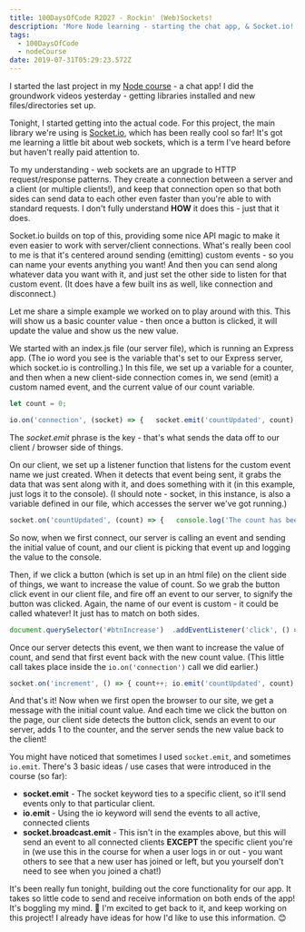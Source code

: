 ```yaml
---
title: 100DaysOfCode R2D27 - Rockin' (Web)Sockets!
description: 'More Node learning - starting the chat app, & Socket.io!'
tags:
  - 100DaysOfCode
  - nodeCourse
date: 2019-07-31T05:29:23.572Z
---
```

I started the last project in my [Node course](https://www.udemy.com/the-complete-nodejs-developer-course-2/) - a chat app! I did the groundwork videos yesterday - getting libraries installed and new files/directories set up.

Tonight, I started getting into the actual code. For this project, the main library we're using is [Socket.io](socket.io), which has been really cool so far! It's got me learning a little bit about web sockets, which is a term I've heard before but haven't really paid attention to.

To my understanding - web sockets are an upgrade to HTTP request/response patterns. They create a connection between a server and a client (or multiple clients!), and keep that connection open so that both sides can send data to each other even faster than you're able to with standard requests. I don't fully understand **HOW** it does this - just that it does.

Socket.io builds on top of this, providing some nice API magic to make it even easier to work with server/client connections. What's really been cool to me is that it's centered around sending (emitting) custom events - so you can name your events anything you want! And then you can send along whatever data you want with it, and just set the other side to listen for that custom event. (It does have a few built ins as well, like connection and disconnect.)

Let me share a simple example we worked on to play around with this. This will show us a basic counter value - then once a button is clicked, it will update the value and show us the new value.

We started with an index.js file (our server file), which is running an Express app. (The io word you see is the variable that's set to our Express server, which socket.io is controlling.) In this file, we set up a variable for a counter, and then when a new client-side connection comes in, we send (emit) a custom named event, and the current value of our count variable.

```js
let count = 0;
```

```js
io.on('connection', (socket) => {   socket.emit('countUpdated', count); })
```

The _socket.emit_ phrase is the key - that's what sends the data off to our client / browser side of things.

On our client, we set up a listener function that listens for the custom event name we just created. When it detects that event being sent, it grabs the data that was sent along with it, and does something with it (in this example, just logs it to the console). (I should note - socket, in this instance, is also a variable defined in our file, which accesses the server we've got running.)

```js
socket.on('countUpdated', (count) => {   console.log('The count has been updated!', count) })
```

So now, when we first connect, our server is calling an event and sending the initial value of count, and our client is picking that event up and logging the value to the console.

Then, if we click a button (which is set up in an html file) on the client side of things, we want to increase the value of count. So we grab the button click event in our client file, and fire off an event to our server, to signify the button was clicked. Again, the name of our event is custom - it could be called whatever! It just has to match on both sides.

```js
document.querySelector('#btnIncrease')  .addEventListener('click', () => {    socket.emit('increment') })
```

Once our server detects this event, we then want to increase the value of count, and send that first event back with the new count value. (This little call takes place inside the `io.on('connection')` call we did earlier.)

```js
socket.on('increment', () => { count++; io.emit('countUpdated', count) })
```

And that's it! Now when we first open the browser to our site, we get a message with the initial count value. And each time we click the button on the page, our client side detects the button click, sends an event to our server, adds 1 to the counter, and the server sends the new value back to the client!

You might have noticed that sometimes I used `socket.emit`, and sometimes `io.emit`. There's 3 basic ideas / use cases that were introduced in the course (so far):

* **socket.emit** - The socket keyword ties to a specific client, so it'll send events only to that particular client.
* **io.emit** - Using the io keyword will send the events to all active, connected clients
* **socket.broadcast.emit** - This isn't in the examples above, but this will send an event to all connected clients **EXCEPT** the specific client you're in (we use this in the course for when a user logs in or out - you want others to see that a new user has joined or left, but you yourself don't need to see when you joined a chat!)

It's been really fun tonight, building out the core functionality for our app. It takes so little code to send and receive information on both ends of the app! It's boggling my mind. 🤯 I'm excited to get back to it, and keep working on this project! I already have ideas for how I'd like to use this information. 😊
